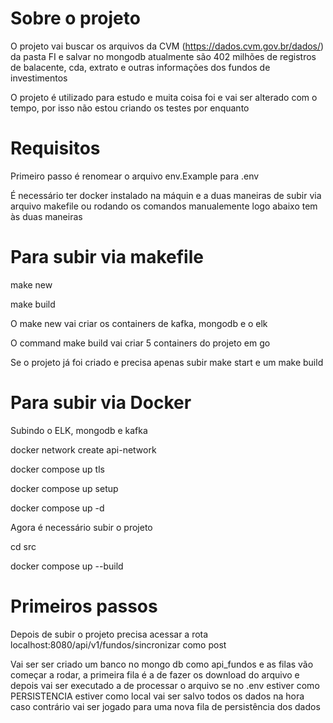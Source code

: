 # Sobre o projeto

O projeto vai buscar os arquivos da CVM (https://dados.cvm.gov.br/dados/) da pasta FI e salvar no mongodb atualmente são 402 milhões de registros de balacente, cda, extrato e outras informações dos fundos de investimentos

O projeto é utilizado para estudo e muita coisa foi e vai ser alterado com o tempo, por isso não estou criando os testes por enquanto


# Requisitos

Primeiro passo é renomear o arquivo env.Example para .env

É necessário ter docker instalado na máquin e a duas maneiras de subir via arquivo makefile ou rodando os comandos manualemente logo abaixo tem às duas maneiras


# Para subir via makefile


make new 

make build

O make new vai criar os containers de kafka, mongodb e o elk

O command make build vai criar 5 containers do projeto em go


Se o projeto já foi criado e precisa apenas subir make start e um make build


# Para subir via Docker


Subindo o ELK, mongodb e kafka

docker network create api-network

docker compose up tls

docker compose up setup

docker compose up -d

Agora é necessário subir o projeto 

cd src 

docker compose up --build

# Primeiros passos

Depois de subir o projeto precisa acessar a rota localhost:8080/api/v1/fundos/sincronizar como post

Vai ser ser criado um banco no mongo db como api_fundos e as filas vão começar a rodar, a primeira fila é a de fazer os download do arquivo  e depois vai ser executado a de processar o arquivo se no .env estiver como PERSISTENCIA estiver como local vai ser salvo todos os dados na hora caso contrário vai ser jogado para uma nova fila de persistência dos dados


